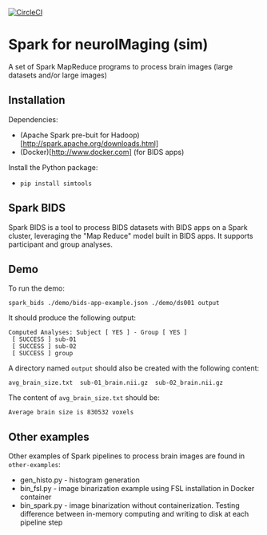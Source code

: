 [![CircleCI](https://circleci.com/gh/big-data-lab-team/sim/tree/master.svg?style=svg)](https://circleci.com/gh/big-data-lab-team/sim/tree/master)

# Spark for neuroIMaging (sim)

A set of Spark MapReduce programs to process brain images (large datasets and/or large images)

## Installation

Dependencies:
* (Apache Spark pre-buit for Hadoop)[http://spark.apache.org/downloads.html]
* (Docker)[http://www.docker.com] (for BIDS apps)

Install the Python package:
* `pip install simtools`

## Spark BIDS

Spark BIDS is a tool to process BIDS datasets with BIDS apps on a
Spark cluster, leveraging the "Map Reduce" model built in BIDS
apps. It supports participant and group analyses.

## Demo

To run the demo:
```
spark_bids ./demo/bids-app-example.json ./demo/ds001 output
```

It should produce the following output:
```
Computed Analyses: Subject [ YES ] - Group [ YES ]
 [ SUCCESS ] sub-01
 [ SUCCESS ] sub-02
 [ SUCCESS ] group
```

A directory named `output` should also be created with the following content:
```
avg_brain_size.txt  sub-01_brain.nii.gz  sub-02_brain.nii.gz
```

The content of `avg_brain_size.txt` should be:
```
Average brain size is 830532 voxels
```

## Other examples

Other examples of Spark pipelines to process brain images are found in `other-examples`:
   - gen_histo.py  - histogram generation
   - bin_fsl.py - image binarization example using FSL installation in Docker container
   - bin_spark.py - image binarization without containerization. Testing difference between in-memory computing and writing to disk at each pipeline step  

